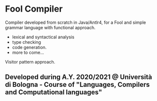 # Fool Compiler
Compiler developed from scratch in Java/Antlr4, for a Fool and simple grammar language with functional approach. 
  - lexical and syntactical analysis  
  - type checking
  - code generation. 
  - more to come...
  
  Visitor pattern approach. 

## Developed during A.Y. 2020/2021 @ Università di Bologna - Course of "Languages, Compilers and Computational languages" ##

